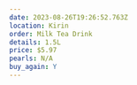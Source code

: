 ```yaml
---
date: 2023-08-26T19:26:52.763Z
location: Kirin
order: Milk Tea Drink
details: 1.5L
price: $5.97
pearls: N/A
buy_again: Y
---
```

